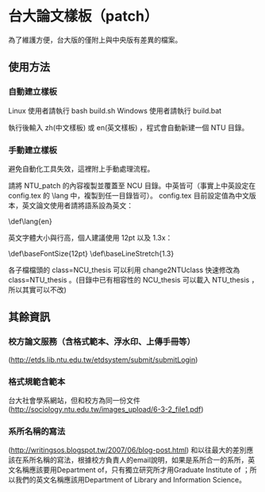 # 台大論文樣板（patch）
為了維護方便，台大版的僅附上與中央版有差異的檔案。

## 使用方法

### 自動建立樣板
Linux 使用者請執行 bash build.sh
Windows 使用者請執行 build.bat

執行後輸入 zh(中文樣板) 或 en(英文樣板) ，程式會自動新建一個 NTU 目錄。

### 手動建立樣板
避免自動化工具失效，這裡附上手動處理流程。

請將 NTU_patch 的內容複製並覆蓋至 NCU 目錄。中英皆可（事實上中英設定在 config.tex 的 \lang 中，複製到任一目錄皆可）。
config.tex 目前設定值為中文版本，英文論文使用者請將語系設為英文：

\def\lang{en}

英文字體大小與行高，個人建議使用 12pt 以及 1.3x：

\def\baseFontSize{12pt}
\def\baseLineStretch{1.3}

各子檔檔頭的 class=NCU_thesis 可以利用 change2NTUclass 快速修改為 class=NTU_thesis 。(目錄中已有相容性的 NCU_thesis 可以載入 NTU_thesis ，所以其實可以不改) 



## 其餘資訊
### 校方論文服務（含格式範本、浮水印、上傳手冊等）
(http://etds.lib.ntu.edu.tw/etdsystem/submit/submitLogin)

### 格式規範含範本
台大社會學系網站，但和校方為同一份文件
(http://sociology.ntu.edu.tw/images_upload/6-3-2_file1.pdf)

### 系所名稱的寫法
(http://writingsos.blogspot.tw/2007/06/blog-post.html)
和以往最大的差別應該在系所名稱的寫法，根據校方負責人的email說明，如果是系所合一的系所，英文名稱應該要用Department of，只有獨立研究所才用Graduate Institute of ；所以我們的英文名稱應該用Department of Library and Information Science。
